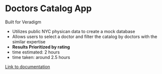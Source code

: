 # Doctors Catalog App
Built for Veradigm
* Utilizes public NYC physican data to create a mock database
* Allows users to select a doctor and filter the catalog by doctors with the similar expertise
* **Results Prioritized by rating**
* time estimated: 2 hours
* time taken: around 2.5 hours


[Link to documentation](https://github.com/chiyanz/doctors-app/blob/main/src/App.js)